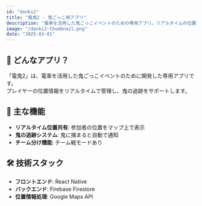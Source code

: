 ```yaml
---
id: "denki2"
title: "電鬼2 - 鬼ごっこ用アプリ"
description: "電車を活用した鬼ごっこイベントのための専用アプリ。リアルタイムの位置情報管理機能を搭載。"
image: "/denki2-thumbnail.png"
date: "2025-03-01"
---
```


## 🎯 どんなアプリ？
「電鬼2」は、電車を活用した鬼ごっこイベントのために開発した専用アプリです。  
プレイヤーの位置情報をリアルタイムで管理し、鬼の追跡をサポートします。

## 🔧 主な機能
- **リアルタイム位置共有**: 参加者の位置をマップ上で表示
- **鬼の追跡システム**: 鬼に捕まると自動で通知
- **チーム分け機能**: チーム戦モードあり

## 🛠️ 技術スタック
- **フロントエンド**: React Native
- **バックエンド**: Firebase Firestore
- **位置情報処理**: Google Maps API